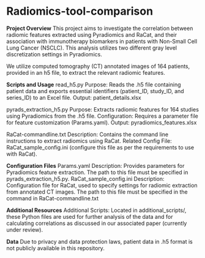 # Radiomics-tool-comparison
**Project Overview**
This project aims to investigate the correlation between radiomic features extracted using Pyradiomics and RaCat, and their association with immunotherapy biomarkers in patients with Non-Small Cell Lung Cancer (NSCLC). This analysis utilizes two different gray level discretization settings in Pyradiomics.

We utilize computed tomography (CT) annotated images of 164 patients, provided in an h5 file, to extract the relevant radiomic features.

**Scripts and Usage**
read_h5.py
Purpose: Reads the .h5 file containing patient data and exports essential identifiers (patient_ID, study_ID, and series_ID) to an Excel file.
Output: patient_details.xlsx

pyrads_extraction_h5.py
Purpose: Extracts radiomic features for 164 studies using Pyradiomics from the .h5 file.
Configuration: Requires a parameter file for feature customization (Params.yaml).
Output: pyradiomics_features.xlsx

RaCat-commandline.txt
Description: Contains the command line instructions to extract radiomics using RaCat.
Related Config File: RaCat_sample_config.ini (configure this file as per the requirements to use with RaCat).

**Configuration Files**
Params.yaml
Description: Provides parameters for Pyradiomics feature extraction. The path to this file must be specified in pyrads_extraction_h5.py.
RaCat_sample_config.ini
Description: Configuration file for RaCat, used to specify settings for radiomic extraction from annotated CT images. The path to this file must be specified in the command in RaCat-commandline.txt

**Additional Resources**
Additional Scripts: Located in additional_scripts/, these Python files are used for further analysis of the data and for calculating correlations as discussed in our associated paper (currently under review).

**Data**
Due to privacy and data protection laws, patient data in .h5 format is not publicly available in this repository. 
